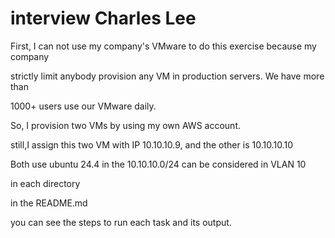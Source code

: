 # interview Charles Lee

First, I can not use my company's VMware to do this exercise because my company 

strictly limit anybody provision any VM in production servers. We have more than 

1000+ users use our VMware daily.

So, I provision two VMs by using my own AWS account.

still,I assign this two VM with IP 10.10.10.9, and the other is 10.10.10.10

Both use ubuntu 24.4 in the 10.10.10.0/24 can be considered in VLAN 10

in each directory

in the README.md

you can see the steps to run each task and its output.










